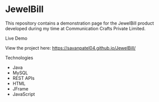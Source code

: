 # JewelBill

This repository contains a demonstration page for the JewelBill product developed during my time at Communication Crafts Private Limited.

Live Demo

View the project here: https://savanpatel04.github.io/JewelBill/

Technologies

- Java
- MySQL
- REST APIs
- HTML
- JFrame
- JavaScript
